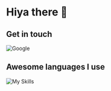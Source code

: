 # Hiya there 👋


## Get in touch



<p align="center">

   ![Google](https://img.shields.io/badge/google-4285F4?style=for-the-badge&logo=google&logoColor=white)

</p>



## Awesome languages I use

![My Skills](https://skillicons.dev/icons?i=js,html,css,php,wordpress)



<!--
**elchonger/elchonger** is a ✨ _special_ ✨ repository because its `README.md` (this file) appears on your GitHub profile.

Here are some ideas to get you started:

- 🔭 I’m currently working on ...
- 🌱 I’m currently learning ...
- 👯 I’m looking to collaborate on ...
- 🤔 I’m looking for help with ...
- 💬 Ask me about ...
- 📫 How to reach me: ...
- 😄 Pronouns: ...
- ⚡ Fun fact: ...
-->

